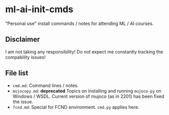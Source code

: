 # ml-ai-init-cmds #

"Personal use" install commands / notes for attending ML / AI courses.

## Disclaimer ##

I am not taking any responsibility! Do not expect me constantly tracking the compability issues!

## File list ##

- `cmd.md`: Command lines / notes.
- `mujocopy.md`: **deprecated** Topics on installing and running `mujoco-py` on Windows / WSDL. Current version of mujoco (as in 2201) has been fixed the issue.
- `fcnd.md`: Special for FCND environment. `cmd.py` applies here.
